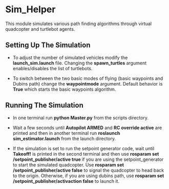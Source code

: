 **Sim_Helper**
==============

This module simulates various path finding algorithms through virtual quadcopter and turtlebot agents.


**Setting Up The Simulation**
-----------------------------

- To adjust the number of simulated vehicles modify the __launch_sim.launch__ file.  Changing the __spawn_turtles__ argument enables/disables the list of turtlebots.

- To switch between the two basic modes of flying (basic waypoints and Dubins path) change the __waypointmode__ argument.  Default behavior is __True__ which starts the basic waypoints algorithm.


**Running The Simulation**
--------------------------

- In one terminal run __python Master.py__ from the scripts directory.

- Wait a few seconds until __Autopilot ARMED__ and __RC override active__ are printed and then in another terminal run __roslaunch sim_estimator.launch__ from the launch directory.

- If the simulation is set to run the setpoint generator code, wait until __Takeoff!__ is printed in the second terminal and then use __rosparam set /setpoint_publisher/active true__ if you are using the setpoint_generator to start the simulated quadcopter.  Use __rosparam set /setpoint_publisher/active false__ to signal the quadcopter to head back to the origin.
Otherwise, if you are using dubins path, use __rosparam set /setpoint_publisher/activaction false__ to launch it.


